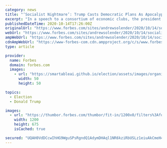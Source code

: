 ```yaml
---
category: news
title: "‘Socialist Nightmare’: Trump Casts Democratic Plans As Apocalyptic Amid Polling Deficit"
excerpt: "In a speech to a consortium of economic clubs, the president warned of a ‘catastrophe of unimaginable proportions’ under Biden."
publishedDateTime: 2020-10-14T17:26:00Z
originalUrl: "https://www.forbes.com/sites/andrewsolender/2020/10/14/socialist-nightmare-trump-casts-democratic-plans-as-apocalyptic-amid-polling-deficit/"
webUrl: "https://www.forbes.com/sites/andrewsolender/2020/10/14/socialist-nightmare-trump-casts-democratic-plans-as-apocalyptic-amid-polling-deficit/"
ampWebUrl: "https://www.forbes.com/sites/andrewsolender/2020/10/14/socialist-nightmare-trump-casts-democratic-plans-as-apocalyptic-amid-polling-deficit/amp/"
cdnAmpWebUrl: "https://www-forbes-com.cdn.ampproject.org/c/s/www.forbes.com/sites/andrewsolender/2020/10/14/socialist-nightmare-trump-casts-democratic-plans-as-apocalyptic-amid-polling-deficit/amp/"
type: article

provider:
  name: Forbes
  domain: forbes.com
  images:
    - url: "https://smartableai.github.io/election/assets/images/organizations/forbes.com-50x50.jpg"
      width: 50
      height: 50

topics:
  - Election
  - Donald Trump

images:
  - url: "https://thumbor.forbes.com/thumbor/fit-in/1200x0/filters%3Aformat%28jpg%29/https%3A%2F%2Fspecials-images.forbesimg.com%2Fimageserve%2F5f87300c45fb6fbb5e859664%2F0x0.jpg%3FcropX1%3D127%26cropX2%3D4299%26cropY1%3D192%26cropY2%3D2538"
    width: 1200
    height: 675
    isCached: true

secured: "UQAH0VdDCcwIhHG9WguSPsRgndQ1AdymDHAql1NR6kziRbUSLz1eiuAkCmeH4O77KmnjVUG0Qh/1fhqFoZQpGvpxY5szBHXfOFp9vUWVfoxIaCwJT3/gMHSvhFMIkD3f7ukMLjSWifVJYNw3w2XKJhX91Tn/nPRlWdsQLVCPqm/zbHd7VRLcvPU5GEICbhxhS6MwZCp62RQF4oP843+WO7XC6uK7eUltJAjbUCRNayIrvTR6lL92U16SpBBxirVhbrQCbSeQ0dXxbxKpI0RAKW/oIEWqBoCbh2ceSNaRQgfDKSusmuAvlervtU63CwvA61MmwWm/rw033g5VrQW+RGVAm9C1pHXHyssle4DjyVE=;IHM5YB4gJS/Nhs1BH56vfg=="
---
```


